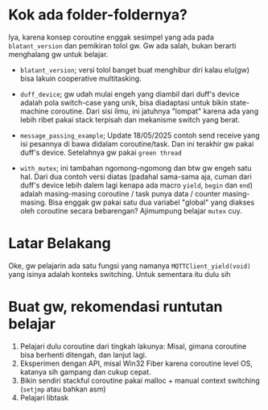 # Kok ada folder-foldernya?
Iya, karena konsep coroutine enggak sesimpel yang ada pada `blatant_version` dan pemikiran tolol gw. Gw ada salah, bukan berarti menghalang gw untuk belajar. 

+ `blatant_version`; versi tolol banget buat menghibur diri kalau elu(gw) bisa lakuin cooperative multitasking.

+ `duff_device`; gw udah mulai engeh yang diambil dari duff's device adalah pola switch-case yang unik, bisa diadaptasi untuk bikin state-machine coroutine. Dari sisi ilmu, ini jatuhnya "lompat" karena ada yang lebih ribet pakai stack terpisah dan mekanisme switch yang berat.

+ `message_passing_example`; Update 18/05/2025 contoh send receive yang isi pesannya di bawa didalam coroutine/task. Dan ini terakhir gw pakai duff's device. Setelahnya gw pakai `green thread`

+ `with_mutex`; ini tambahan ngomong-ngomong dan btw gw engeh satu hal. Dari dua contoh versi diatas (padahal sama-sama aja, cuman dari duff's device lebih dalem lagi kenapa ada macro `yield`, `begin` dan `end`) adalah masing-masing coroutine / task punya data / counter masing-masing. Bisa enggak gw pakai satu dua variabel "global" yang diakses oleh coroutine secara bebarengan? Ajimumpung belajar `mutex` cuy.

# Latar Belakang
Oke, gw pelajarin ada satu fungsi yang namanya `MQTTClient_yield(void)` yang isinya adalah konteks switching. Untuk sementara itu dulu sih

# Buat gw, rekomendasi runtutan belajar
1. Pelajari dulu coroutine dari tingkah lakunya: Misal, gimana coroutine bisa berhenti ditengah, dan lanjut lagi.
2. Eksperimen dengan API, misal Win32 Fiber karena coroutine level OS, katanya sih gampang dan cukup cepat.
3. Bikin sendiri stackful coroutine pakai malloc + manual context switching (`setjmp` atau bahkan asm)
4. Pelajari libtask
